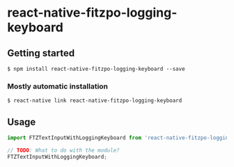 # react-native-fitzpo-logging-keyboard

## Getting started

`$ npm install react-native-fitzpo-logging-keyboard --save`

### Mostly automatic installation

`$ react-native link react-native-fitzpo-logging-keyboard`

## Usage
```javascript
import FTZTextInputWithLoggingKeyboard from 'react-native-fitzpo-logging-keyboard';

// TODO: What to do with the module?
FTZTextInputWithLoggingKeyboard;
```
